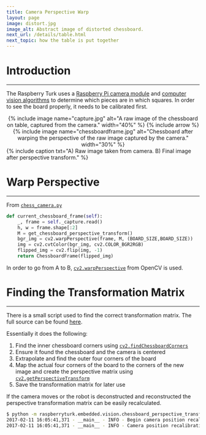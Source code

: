 ```yaml
---
title: Camera Perspective Warp
layout: page
image: distort.jpg
image_alt: Abstract image of distorted chessboard.
next_url: /details/table.html
next_topic: how the table is put together
---
```


# Introduction
---

The Raspberry Turk uses a [Raspberry Pi camera module](https://www.raspberrypi.org/products/camera-module/) and [computer vision algorithms](/details/vision.html) to determine which pieces are in which squares. In order to see the board properly, it needs to be calibrated first.

<center>
{% include image name="capture.jpg" alt="A raw image of the chessboard on table, captured from the camera." width="40%" %}
{% include arrow %}
{% include image name="chessboardframe.jpg" alt="Chessboard after warping the perspective of the raw image captured by the camera." width="30%" %}
</center>
{% include caption txt="A) Raw image taken from camera. B) Final image after perspective transform." %}

# Warp Perspective
---

From [`chess_camera.py`](https://github.com/joeymeyer/raspberryturk/blob/master/raspberryturk/embedded/vision/chess_camera.py#L13)
```python
def current_chessboard_frame(self):
    _, frame = self._capture.read()
    h, w = frame.shape[:2]
    M = get_chessboard_perspective_transform()
    bgr_img = cv2.warpPerspective(frame, M, (BOARD_SIZE,BOARD_SIZE))
    img = cv2.cvtColor(bgr_img, cv2.COLOR_BGR2RGB)
    flipped_img = cv2.flip(img, -1)
    return ChessboardFrame(flipped_img)
```

In order to go from A to B, [`cv2.warpPerspective`](http://docs.opencv.org/3.0-last-rst/modules/imgproc/doc/geometric_transformations.html#cv2.warpPerspective) from OpenCV is used.

# Finding the Transformation Matrix
---

There is a small script used to find the correct transformation matrix. The full source can be found [here](https://github.com/joeymeyer/raspberryturk/blob/master/raspberryturk/embedded/vision/chessboard_perspective_transform.py).

Essentially it does the following:

1. Find the inner chessboard corners using [`cv2.findChessboardCorners`](http://docs.opencv.org/3.0-last-rst/modules/calib3d/doc/camera_calibration_and_3d_reconstruction.html#cv2.findChessboardCorners)
2. Ensure it found the chessboard and the camera is centered
3. Extrapolate and find the outer four corners of the board
4. Map the actual four corners of the board to the corners of the new image and create the perspective matrix using [`cv2.getPerspectiveTransform`](http://docs.opencv.org/3.0-last-rst/modules/imgproc/doc/geometric_transformations.html#cv2.getPerspectiveTransform)
5. Save the transformation matrix for later use

If the camera moves or the robot is deconstructed and reconstructed the perspective transformation matrix can be easily recalculated.

```bash
$ python -m raspberryturk.embedded.vision.chessboard_perspective_transform
2017-02-11 16:05:41,371 - __main__ - INFO - Begin camera position recalibration...
2017-02-11 16:05:41,371 - __main__ - INFO - Camera position recalibration successful.
```
